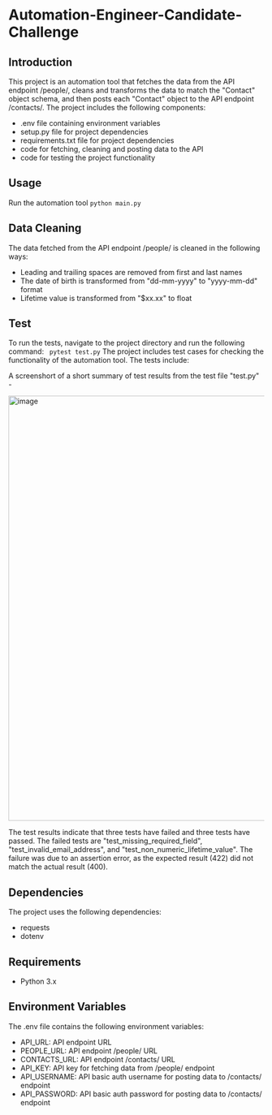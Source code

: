 # Automation-Engineer-Candidate-Challenge


## Introduction
This project is an automation tool that fetches the data from the API endpoint /people/, cleans and transforms the data to match the "Contact" object schema, and then posts each "Contact" object to the API endpoint /contacts/. The project includes the following components:

* .env file containing environment variables
* setup.py file for project dependencies
* requirements.txt file for project dependencies
* code for fetching, cleaning and posting data to the API
* code for testing the project functionality

## Usage
Run the automation tool
`python main.py`


## Data Cleaning
The data fetched from the API endpoint /people/ is cleaned in the following ways:

* Leading and trailing spaces are removed from first and last names
* The date of birth is transformed from "dd-mm-yyyy" to "yyyy-mm-dd" format
* Lifetime value is transformed from "$xx.xx" to float

## Test
 To run the tests, navigate to the project directory and run the following command:
` pytest test.py` 
The project includes test cases for checking the functionality of the automation tool. The tests include:

A screenshort of a short summary of test results from the test file "test.py" - 

<img width="838" alt="image" src="https://user-images.githubusercontent.com/14244685/216645670-26ad0d3b-032c-4221-be19-6bb8dd11e04a.png">

The test results indicate that three tests have failed and three tests have passed. The failed tests are "test_missing_required_field", "test_invalid_email_address", and "test_non_numeric_lifetime_value". The failure was due to an assertion error, as the expected result (422) did not match the actual result (400).

## Dependencies
The project uses the following dependencies:

* requests
* dotenv

## Requirements
* Python 3.x

## Environment Variables
The .env file contains the following environment variables:

* API_URL: API endpoint URL
* PEOPLE_URL: API endpoint /people/ URL
* CONTACTS_URL: API endpoint /contacts/ URL
* API_KEY: API key for fetching data from /people/ endpoint
* API_USERNAME: API basic auth username for posting data to /contacts/ endpoint
* API_PASSWORD: API basic auth password for posting data to /contacts/ endpoint



